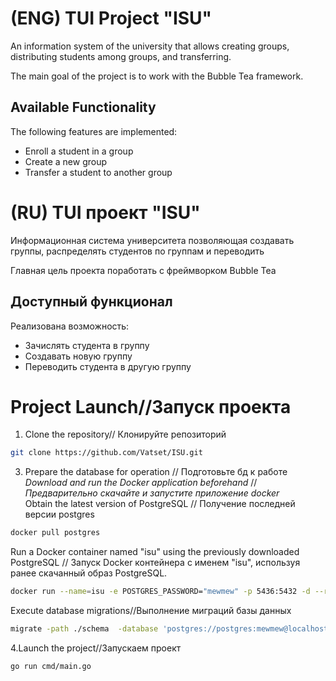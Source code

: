 # (ENG) TUI Project "ISU"

An information system of the university that allows creating groups, distributing students among groups, and transferring.

The main goal of the project is to work with the Bubble Tea framework.

## Available Functionality
The following features are implemented:</br>
- Enroll a student in a group
- Create a new group
- Transfer a student to another group

# (RU) TUI проект "ISU"
Информационная система университета позволяющая создавать группы, распределять студентов по группам и переводить

Главная цель проекта поработать с фреймворком Bubble Tea 

## Доступный функционал
Реализована возможность:</br>
- Зачислять студента в группу
- Создавать новую группу
- Переводить студента в другую группу

# Project Launch//Запуск проекта
1. Clone the repository// Клонируйте репозиторий
 ```bash
 git clone https://github.com/Vatset/ISU.git
```
3. Prepare the database for operation // Подготовьте бд к работе<br>
  *Download and run the Docker application beforehand* // *Предварительно скачайте и запустите приложение docker*<br>
Obtain the latest version of PostgreSQL // Получение последней версии postgres
```bash   
docker pull postgres
```
Run a Docker container named "isu" using the previously downloaded PostgreSQL  // Запуск Docker контейнера с именем "isu", используя ранее скачанный образ PostgreSQL. 
```bash
docker run --name=isu -e POSTGRES_PASSWORD="mewmew" -p 5436:5432 -d --rm postgres
```
Execute database migrations//Выполнение миграций базы данных
```bash 
migrate -path ./schema  -database 'postgres://postgres:mewmew@localhost:5436/postgres?sslmode=disable' up
```
4.Launch the project//Запускаем проект
```bash   
go run cmd/main.go
```
